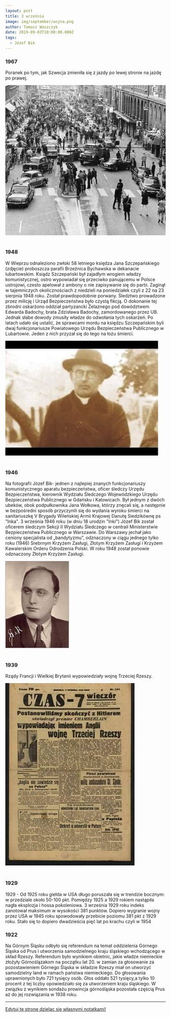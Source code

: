 ```yaml
---
layout: post
title: 3 września
image: img/september/wojna.png
author: Tomasz Waszczyk
date: 2019-09-03T10:00:00.000Z
tags:
  - Józef Bik
---
```


### 1967

Poranek po tym, jak Szwecja zmieniła się z jazdy po lewej stronie na jazdę po prawej.

<img src="./img/september/prawoszwecja.jpg"><br><br>

### 1948

W Wieprzu odnaleziono zwłoki 58 letniego księdza Jana Szczepańskiego (zdjęcie) proboszcza parafii Brzeźnica Bychawska w dekanacie lubartowskim.
Ksiądz Szczepański był zajadłym wrogiem władzy komunistycznej, ostro wypowiadał się przeciwko panującemu w Polsce ustrojowi, czesto apelował z ambony o nie zapisywanie się do partii.
Zaginął w tajemniczych okolicznościach z niedzieli na poniedziałek czyli z 22 na 23 sierpnia 1948 roku. Został prawdopodobnie porwany.
Śledztwo prowadzone przez milicję i Urząd Bezpieczeństwa było czystą fikcją. O dokonanie tej zbrodni oskarżono oddział partyzancki Żelaznego pod dowództwem Edwarda Badochy, brata Zdzisława Badochy, zamordowanego przez UB. Jednak słabe dowody zmusiły władze do odwołania tych oskarżeń.
Po latach udało się ustalić, że sprawcami mordu na księdzu Szczepańskim byli dwaj funkcjonariusze Powiatowego Urzędu Bezpieczeństwa Publicznego w Lubartowie. Jeden z nich przyzał się do tego na łożu śmierci.

<img src="./img/september/szczepanski.jpg"><br><br>

### 1946

Na fotografii Józef Bik- jednen z najlepiej znanych funkcjonariuszy komunistycznego aparatu bezpieczeństwa, oficer śledczy Urzędu Bezpieczeństwa, kierownik Wydziału Śledczego Wojewódzkiego Urzędu Bezpieczeństwa Publicznego w Gdańsku i Katowicach. Był jednym z dwóch ubeków, obok podpułkownika Jana Wołkowa, którzy znęcali się, a następnie w bezpośredni sposób przyczynili się do wydania wyroku śmierci na sanitariuszkę V Brygady Wileńskiej Armii Krajowej Danutę Siedzikównę ps "Inka".
3 września 1946 roku (w dniu 18 urodzin "Inki") Józef Bik został oficerem śledczym Sekcji II Wydziału Śledczego w centrali Ministerstwie Bezpieczeństwa Publicznego w Warszawie. Do Warszawy jechał jako ceniony specjalista od „bandytyzmu”, odznaczony w ciągu jednego tylko roku (1946) Srebrnym Krzyżem Zasługi, Złotym Krzyżem Zasługi i Krzyżem Kawalerskim Orderu Odrodzenia Polski. W roku 1948 został ponowie odznaczony Złotym Krzyżem Zasługi.

<img src="./img/september/bik.jpg"><br><br>

### 1939

Rządy Francji i Wielkiej Brytanii wypowiedziały wojnę Trzeciej Rzeszy.

<img src="./img/september/wojnaniemcy.jpg"><br><br>

### 1929

1929 - Od 1925 roku giełda w USA długo poruszała się w trendzie bocznym: w przedziale około 50-100 pkt. Pomiędzy 1925 a 1929 rokiem nastąpiła nagła eksplozja i hossa pokoleniowa. 3 września 1929 roku indeks zanotował maksimum w wysokości 381 punktów. Dopiero wygranie wojny przez USA w 1945 roku spowodowały przebicie poziomu 381 pkt z 1929 roku. Stało się to dopiero dwadzieścia pięć lat po krachu czyli w 1954

### 1922

Na Górnym Śląsku odbyło się referendum na temat oddzielenia Górnego Śląska od Prus i utworzenia samodzielnego kraju śląskiego wchodzącego w skład Rzeszy.
Referendum było wynikiem obietnic, jakie władze niemieckie złożyły Górnoślązakom na początku lat 20. w zamian za głosowanie za
pozostawieniem Górnego Śląska w składzie Rzeszy miał on utworzyć samodzielny land w ramach państwa niemieckiego.
Do głosowania uprawnionych było 721 tysięcy osób. Głos oddało 521 tysięcy,a tylko 10 procent z tej liczby opowiedziało się za utworzeniem kraju śląskiego.
W związku z wynikiem sondażu prowincja górnośląska pozostała częścią Prus aż do jej rozwiązania w 1938 roku.

---

<a href="https://github.com/TomaszWaszczyk/historia.waszczyk.com/edit/master/src/content/september-3.md" target="_blank">Edytuj tę stronę dzieląc się własnymi notatkami!</a>
